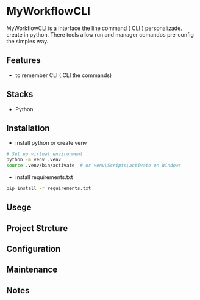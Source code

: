 # MyWorkflowCLI
MyWorkflowCLI is a interface the line command ( CLI ) personalizade.
create in python. There tools allow run and manager comandos pre-config the simples way.

## Features
- to remember CLI ( CLI the commands)

## Stacks
- Python

## Installation
- install python or create venv
```bash
# Set up virtual environment
python -m venv .venv
source .venv/bin/activate  # or venv\Scripts\activate on Windows
```
- install requirements.txt
```bash
pip install -r requirements.txt
```

## Usege

## Project Strcture

## Configuration

## Maintenance

## Notes
